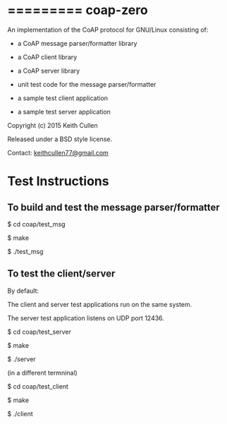 =========
coap-zero
=========

An implementation of the CoAP protocol for GNU/Linux consisting of:

- a CoAP message parser/formatter library

- a CoAP client library

- a CoAP server library

- unit test code for the message parser/formatter

- a sample test client application

- a sample test server application

Copyright (c) 2015 Keith Cullen

Released under a BSD style license.

Contact: <keithcullen77@gmail.com>


Test Instructions
=================

To build and test the message parser/formatter
----------------------------------------------

$ cd coap/test_msg

$ make

$ ./test_msg


To test the client/server
-------------------------

By default:

The client and server test applications run on the same system.

The server test application listens on UDP port 12436.

$ cd coap/test_server

$ make

$ ./server

(in a different termninal)

$ cd coap/test_client

$ make

$ ./client
